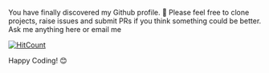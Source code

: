You have finally discovered my Github profile. 👋
Please feel free to clone projects, raise issues and submit PRs if you think something could be better.
Ask me anything here
or email me

[![HitCount](http://hits.dwyl.com/vanshmadan/{project}.svg)](http://hits.dwyl.com/vanshmadan/{project})

Happy Coding! 😊

